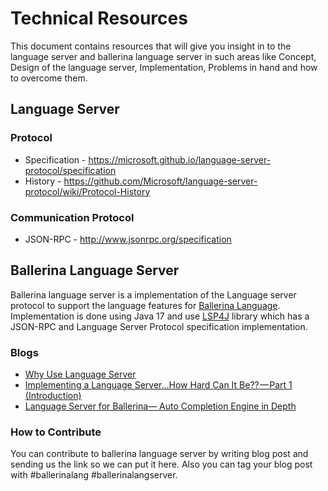 # Technical Resources

This document contains resources that will give you insight in to the language server and ballerina language server in
such areas like Concept, Design of the language server, Implementation, Problems in hand and how to overcome them.

## Language Server

### Protocol

* Specification - https://microsoft.github.io/language-server-protocol/specification
* History - https://github.com/Microsoft/language-server-protocol/wiki/Protocol-History

### Communication Protocol

* JSON-RPC - http://www.jsonrpc.org/specification

## Ballerina Language Server

Ballerina language server is a implementation of the Language server protocol to support the language features
for [Ballerina Language](https://ballerina.io/). Implementation is done using Java 17 and
use [LSP4J](https://github.com/eclipse/lsp4j) library which has a JSON-RPC and Language Server Protocol specification
implementation.

### Blogs

* [Why Use Language Server](https://medium.com/@nadeeshaangunasinghe/why-use-language-server-aa9bb47207b8)
* [Implementing a Language Server…How Hard Can It Be?? — Part 1 (Introduction)](https://medium.com/@nipunamarcus2/implementing-a-language-server-how-hard-can-it-be-part-1-introduction-c915d2437076)
* [Language Server for Ballerina— Auto Completion Engine in Depth](https://medium.com/@nadeeshaangunasinghe/language-server-for-ballerina-auto-completion-engine-in-depth-ee20e543ac26)

### How to Contribute

You can contribute to ballerina language server by writing blog post and sending us the link so we can put it here. 
Also you can tag your blog post with #ballerinalang #ballerinalangserver.
